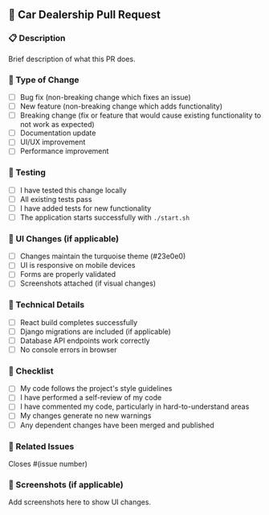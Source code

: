 ## 🚗 Car Dealership Pull Request

### 📋 Description
Brief description of what this PR does.

### 🔄 Type of Change
- [ ] Bug fix (non-breaking change which fixes an issue)
- [ ] New feature (non-breaking change which adds functionality)
- [ ] Breaking change (fix or feature that would cause existing functionality to not work as expected)
- [ ] Documentation update
- [ ] UI/UX improvement
- [ ] Performance improvement

### 🧪 Testing
- [ ] I have tested this change locally
- [ ] All existing tests pass
- [ ] I have added tests for new functionality
- [ ] The application starts successfully with `./start.sh`

### 📱 UI Changes (if applicable)
- [ ] Changes maintain the turquoise theme (#23e0e0)
- [ ] UI is responsive on mobile devices
- [ ] Forms are properly validated
- [ ] Screenshots attached (if visual changes)

### 🔧 Technical Details
- [ ] React build completes successfully
- [ ] Django migrations are included (if applicable)
- [ ] Database API endpoints work correctly
- [ ] No console errors in browser

### 📝 Checklist
- [ ] My code follows the project's style guidelines
- [ ] I have performed a self-review of my code
- [ ] I have commented my code, particularly in hard-to-understand areas
- [ ] My changes generate no new warnings
- [ ] Any dependent changes have been merged and published

### 🔗 Related Issues
Closes #(issue number)

### 📸 Screenshots (if applicable)
Add screenshots here to show UI changes.
